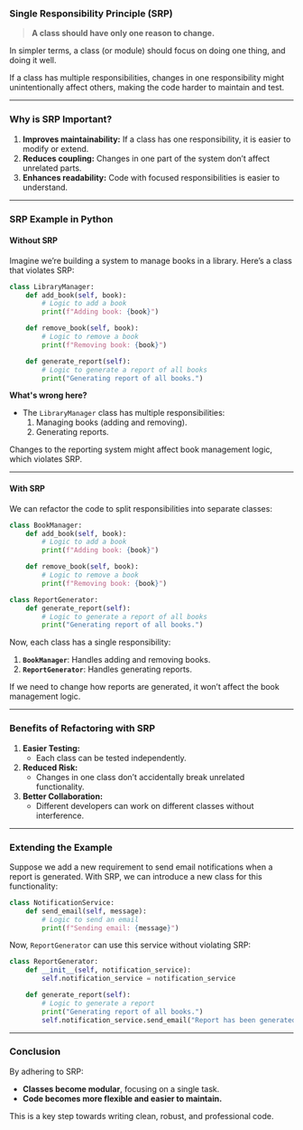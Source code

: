 ### **Single Responsibility Principle (SRP)**

> **A class should have only one reason to change.**

In simpler terms, a class (or module) should focus on doing one thing, and doing it well. 

If a class has multiple responsibilities, changes in one responsibility might unintentionally affect others, making the code harder to maintain and test.

---

### **Why is SRP Important?**

1. **Improves maintainability:** If a class has one responsibility, it is easier to modify or extend.
2. **Reduces coupling:** Changes in one part of the system don’t affect unrelated parts.
3. **Enhances readability:** Code with focused responsibilities is easier to understand.

---

### **SRP Example in Python**

#### **Without SRP**

Imagine we’re building a system to manage books in a library. Here’s a class that violates SRP:

```python
class LibraryManager:
    def add_book(self, book):
        # Logic to add a book
        print(f"Adding book: {book}")

    def remove_book(self, book):
        # Logic to remove a book
        print(f"Removing book: {book}")

    def generate_report(self):
        # Logic to generate a report of all books
        print("Generating report of all books.")
```

**What's wrong here?**

- The `LibraryManager` class has multiple responsibilities:
    1. Managing books (adding and removing).
    2. Generating reports.

Changes to the reporting system might affect book management logic, which violates SRP.

---

#### **With SRP**

We can refactor the code to split responsibilities into separate classes:

```python
class BookManager:
    def add_book(self, book):
        # Logic to add a book
        print(f"Adding book: {book}")

    def remove_book(self, book):
        # Logic to remove a book
        print(f"Removing book: {book}")

class ReportGenerator:
    def generate_report(self):
        # Logic to generate a report of all books
        print("Generating report of all books.")
```

Now, each class has a single responsibility:

1. **`BookManager`**: Handles adding and removing books.
2. **`ReportGenerator`**: Handles generating reports.

If we need to change how reports are generated, it won’t affect the book management logic.

---

### **Benefits of Refactoring with SRP**

1. **Easier Testing:**
    - Each class can be tested independently.
2. **Reduced Risk:**
    - Changes in one class don’t accidentally break unrelated functionality.
3. **Better Collaboration:**
    - Different developers can work on different classes without interference.

---

### **Extending the Example**

Suppose we add a new requirement to send email notifications when a report is generated. With SRP, we can introduce a new class for this functionality:

```python
class NotificationService:
    def send_email(self, message):
        # Logic to send an email
        print(f"Sending email: {message}")
```

Now, `ReportGenerator` can use this service without violating SRP:

```python
class ReportGenerator:
    def __init__(self, notification_service):
        self.notification_service = notification_service

    def generate_report(self):
        # Logic to generate a report
        print("Generating report of all books.")
        self.notification_service.send_email("Report has been generated.")
```

---

### **Conclusion**

By adhering to SRP:

- **Classes become modular**, focusing on a single task.
- **Code becomes more flexible and easier to maintain.**

This is a key step towards writing clean, robust, and professional code.